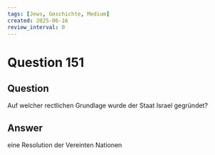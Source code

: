 ```yaml
---
tags: [Jews, Geschichte, Medium]
created: 2025-06-16
review_interval: 0
---
```


# Question 151

## Question

Auf welcher rectlichen Grundlage wurde der Staat Israel gegründet?

## Answer

eine Resolution der Vereinten Nationen
